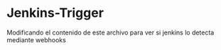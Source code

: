 # Jenkins-Trigger

Modificando el contenido de este archivo para ver si jenkins lo detecta mediante webhooks
